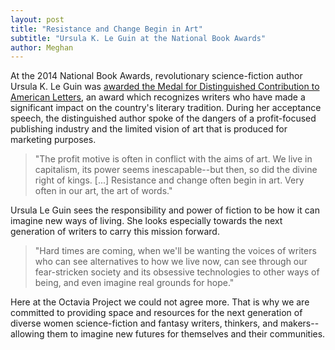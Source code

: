 ```yaml
---
layout: post
title: "Resistance and Change Begin in Art"
subtitle: "Ursula K. Le Guin at the National Book Awards"
author: Meghan
---
```

At the 2014 National Book Awards, revolutionary science-fiction author Ursula K. Le Guin was [awarded the Medal for Distinguished Contribution to American Letters](http://www.nationalbook.org/amerletters_2014_uleguin.html#.VRAgMxB4pps), an award which recognizes writers who have made a significant impact on the country's literary tradition. During her acceptance speech, the distinguished author spoke of the dangers of a profit-focused publishing industry and the limited vision of art that is produced for marketing purposes.

> "The profit motive is often in conflict with the aims of art. We live in capitalism, its power seems inescapable--but then, so did the divine right of kings. [...] Resistance and change often begin in art. Very often in our art, the art of words."  

Ursula Le Guin sees the responsibility and power of fiction to be how it can imagine new ways of living. She looks especially towards the next generation of writers to carry this mission forward. 

> "Hard times are coming, when we'll be wanting the voices of writers who can see alternatives to how we live now, can see through our fear-stricken society and its obsessive technologies to other ways of being, and even imagine real grounds for hope."

Here at the Octavia Project we could not agree more. That is why we are committed to providing space and resources for the next generation of diverse women science-fiction and fantasy writers, thinkers, and makers--allowing them to imagine new futures for themselves and their communities.

